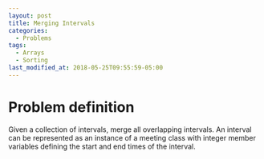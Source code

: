 ```yaml
---
layout: post
title: Merging Intervals
categories:
  - Problems
tags:
  - Arrays
  - Sorting
last_modified_at: 2018-05-25T09:55:59-05:00
---
```


# Problem definition

Given a collection of intervals, merge all overlapping intervals. An interval
can be represented as an instance of a meeting class with integer member
variables defining the start and end times of the interval.
